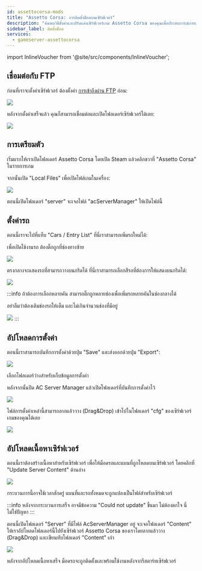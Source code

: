 ```yaml
---
id: assettocorsa-mods
title: "Assetto Corsa: การติดตั้งม็อดบนเซิร์ฟเวอร์"
description: "ค้นพบวิธีตั้งค่าและปรับแต่งเซิร์ฟเวอร์เกม Assetto Corsa ของคุณเพื่อประสบการณ์การเล่นเกมที่ดีที่สุด → เรียนรู้เพิ่มเติมตอนนี้"
sidebar_label: ติดตั้งม็อด
services:
  - gameserver-assettocorsa
---
```


import InlineVoucher from '@site/src/components/InlineVoucher';

<InlineVoucher />

## เชื่อมต่อกับ FTP

ก่อนที่เราจะตั้งค่าเซิร์ฟเวอร์ ต้องตั้งค่า [การเข้าถึงผ่าน FTP](gameserver-ftpaccess.md) ก่อน:

![](https://screensaver01.zap-hosting.com/index.php/s/gcojCfR2L8Mt5gg/preview)

หลังจากตั้งค่าเสร็จแล้ว คุณก็สามารถเชื่อมต่อและเปิดโฟลเดอร์เซิร์ฟเวอร์ได้เลย:

![](https://screensaver01.zap-hosting.com/index.php/s/eSDXfR8HS6eDC6g/preview)


## การเตรียมตัว

เริ่มแรกให้เราเปิดโฟลเดอร์ Assetto Corsa โดยเปิด Steam แล้วคลิกขวาที่ "Assetto Corsa" ในรายการเกม

จากนั้นเปิด "Local Files" เพื่อเปิดไฟล์เกมในเครื่อง:

![](https://screensaver01.zap-hosting.com/index.php/s/A8PqgJEGHnc72Xe/preview)

ตอนนี้เปิดโฟลเดอร์ "server" จะเจอไฟล์ "acServerManager" ให้เปิดไฟล์นี้



## ตั้งค่ารถ

ตอนนี้เราจะไปที่แท็บ "Cars / Entry List" ที่นี่เราสามารถเพิ่มรถใหม่ได้:


เพื่อเปิดใช้งานรถ ต้องติ๊กถูกที่ช่องทางซ้าย

![](https://screensaver01.zap-hosting.com/index.php/s/3M7QKxcEEBEEKfw/preview)

ตรงกลางจะแสดงรถที่สามารถวางบนกริดได้ ที่นี่เราสามารถเลือกสีรถที่ต้องการให้แสดงบนกริดได้:

![](https://screensaver01.zap-hosting.com/index.php/s/7WbYdxJk8TJEDc3/preview)

:::info
ถ้าต้องการเลือกหลายคัน สามารถติ๊กถูกหลายช่องเพื่อเพิ่มรถหลายคันในช่องกลางได้


อย่าลืมว่าต้องเติมช่องรถให้เต็ม และไม่เกินจำนวนช่องที่มีอยู่

![](https://screensaver01.zap-hosting.com/index.php/s/ogiaNKsGJZjWK2p/preview)
:::


## อัปโหลดการตั้งค่า

ตอนนี้เราสามารถบันทึกการตั้งค่าด้วยปุ่ม "Save" และส่งออกด้วยปุ่ม "Export":

![](https://screensaver01.zap-hosting.com/index.php/s/DcJLfNGYtpmRjSz/preview)

เลือกโฟลเดอร์ว่างสำหรับเก็บข้อมูลการตั้งค่า

หลังจากนั้นปิด AC Server Manager แล้วเปิดโฟลเดอร์ที่บันทึกการตั้งค่าไว้

![](https://screensaver01.zap-hosting.com/index.php/s/cRYG4yspGbzpnHH/preview)

ไฟล์การตั้งค่าเหล่านี้สามารถลากแล้ววาง (Drag&Drop) เข้าไปในโฟลเดอร์ "cfg" ของเซิร์ฟเวอร์เกมของคุณได้เลย

![](https://screensaver01.zap-hosting.com/index.php/s/56pgFoDj9KQyBX2/preview)



## อัปโหลดเนื้อหาเซิร์ฟเวอร์

ตอนนี้เราต้องสร้างเนื้อหาสำหรับเซิร์ฟเวอร์ เพื่อให้ม็อดรถและแผนที่ถูกโหลดบนเซิร์ฟเวอร์ โดยคลิกที่ "Update Server Content" ด้านล่าง

![](https://screensaver01.zap-hosting.com/index.php/s/dRg5xoxcrNcCK9r/preview)

กระบวนการนี้อาจใช้เวลาสักครู่ แผนที่และรถทั้งหมดจะถูกแปลงเป็นไฟล์สำหรับเซิร์ฟเวอร์

:::info
หลังจากกระบวนการเสร็จ อาจมีข้อความ "Could not update" ขึ้นมา ไม่ต้องตกใจ นี่ไม่ใช่ปัญหา
:::

ตอนนี้เปิดโฟลเดอร์ "Server" ที่มีไฟล์ AcServerManager อยู่ จะเจอโฟลเดอร์ "Content" ให้เราอัปโหลดโฟลเดอร์นี้ไปยังเซิร์ฟเวอร์ Assetto Corsa ของเราโดยลากแล้ววาง (Drag&Drop) และเขียนทับโฟลเดอร์ "Content" เก่า

![](https://screensaver01.zap-hosting.com/index.php/s/dfDYjZjADkpfdDc/preview)

หลังจากอัปโหลดเนื้อหาเสร็จ ม็อดรถจะถูกติดตั้งและพร้อมใช้งานหลังจากรีสตาร์ทเซิร์ฟเวอร์

<InlineVoucher />